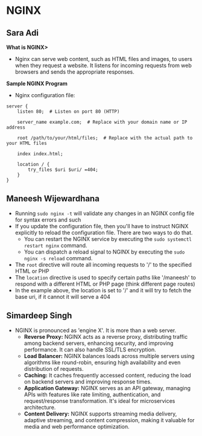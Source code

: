 # NGINX

## Sara Adi
**What is NGINX>**
* Nginx can serve web content, such as HTML files and images, to users when they request a website. It listens for incoming requests from web browsers and sends the appropriate responses.

**Sample NGINX Program**

* Nginx configuration file: 


```
server {
    listen 80;  # Listen on port 80 (HTTP)

    server_name example.com;  # Replace with your domain name or IP address

    root /path/to/your/html/files;  # Replace with the actual path to your HTML files

    index index.html;

    location / {
        try_files $uri $uri/ =404;
    }
}
```

## Maneesh Wijewardhana
-   Running `sudo nginx -t` will validate any changes in an NGINX config file for syntax errors and such
-   If you update the configuration file, then you'll have to instruct NGINX explicitly to reload the configuration file. There are two ways to do that.
    -   You can restart the NGINX service by executing the `sudo systemctl restart nginx` command.
    -   You can dispatch a reload signal to NGINX by executing the `sudo nginx -s reload` command.
-   The `root` directive will route all incoming requests to '/' to the specified HTML or PHP
-   The `location` directive is used to specify certain paths like '/maneesh' to respond with a different HTML or PHP page (think different page routes)
-   In the example above, the location is set to '/' and it will try to fetch the base uri, if it cannot it will serve a 404

## Simardeep Singh
- NGINX is pronounced as 'engine X'. It is more than a web server.  
    - **Reverse Proxy:** NGINX acts as a reverse proxy, distributing traffic among backend servers, enhancing security, and improving performance. It can also handle SSL/TLS encryption.
    - **Load Balancer:** NGINX balances loads across multiple servers using algorithms like round-robin, ensuring high availability and even distribution of requests.
    - **Caching:** It caches frequently accessed content, reducing the load on backend servers and improving response times.
    - **Application Gateway:** NGINX serves as an API gateway, managing APIs with features like rate limiting, authentication, and request/response transformation. It's ideal for microservices architecture.
    - **Content Delivery:** NGINX supports streaming media delivery, adaptive streaming, and content compression, making it valuable for media and web performance optimization.
